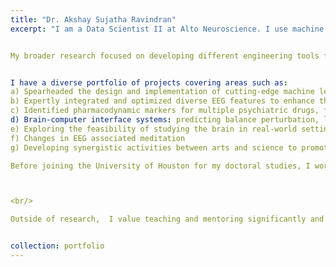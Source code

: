 ```yaml
---
title: "Dr. Akshay Sujatha Ravindran"
excerpt: "I am a Data Scientist II at Alto Neuroscience. I use machine learning and signal processing tool to to predict clinical response and identify patients who are most likely to benefit from our drug candidates using their brain activity meassured using electroencephalography (EEG). I obtained my doctoral degree from the Department of Electrical and Computer Engineering at the University of Houston in 2021. Under the supervision of Dr. Jose Contreras Vidal, I worked in the Non-Invasive Brain-Machine Interface Systems Lab as part of the BRAIN Center (NSF IUCRC). My thesis was on "Developing Explainable Deep Learning Models Using EEG for Brain Machine Interface Systems".


My broader research focused on developing different engineering tools for analyzing non-invasive electrophysiological data, mainly involving EEG. My expertise lies in developing machine learning models and signal processing tools to study EEG. Even though my thesis is centered around using deep learning models, I believe that deep learning is not the answer to all questions and many questions are best answered by classical signal processing and machine learning approaches. Finding appropriate use-case for classical vs more advanced modeling algorithms will be key in deploying sucesssful products.


I have a diverse portfolio of projects covering areas such as:
a) Spearheaded the design and implementation of cutting‐edge machine learning pipelines tailored specifi‐ cally for precision medicine in psychiatry. Achieved measurable success in accurately stratifying individuals with depression and predicting their response to various medications, thereby optimizing treatment outcomes and patient care
b) Expertly integrated and optimized diverse EEG features to enhance the predictive power of machine learn‐ ing models. This meticulous optimization process resulted in the development of highly resilient and reli‐ able models, capable of discerning subtle patterns crucial for personalized treatment approaches in psychiatry.
c) Identified pharmacodynamic markers for multiple psychiatric drugs, facilitating development of drugs from phase 1 to later stages
d) Brain-computer interface systems: predicting balance perturbation, lower limb kinematics, and decoding hand motor imagery from EEG
e) Exploring the feasibility of studying the brain in real-world settings (using museums and public venues as a laboratory)
f) Changes in EEG associated meditation
g) Developing synergistic activities between arts and science to promote interdisciplinary research opportunities while also serving as outreach activities in STEM.

Before joining the University of Houston for my doctoral studies, I worked at Health Technology Innovation Center at the IIT Madras, India as a Research Intern for a year. During that time I worked on developing wearable vital signal monitoring devices. I earned my Bachelor’s Degree in Electrical and Electronics Engineering from the University of Kerala, India in 2015



<br/>

Outside of research,  I value teaching and mentoring significantly and I find satisfaction the most when I get to help someone advance their career and dreams. I feel very blessed and happy to be in a profession that provides incentives for lifelong learning and offers great flexibility to pursue things that spark your curiosity and interest. Outside of work, I love to travel, spend quality time in nature, meditate, yoga, go for walks, play and watch soccer and most importantly am a huge foodie! I love to engage in conversations and activities related to spirituality, developing a growth mindset, and overcoming failures/challenges."


collection: portfolio
---
```



